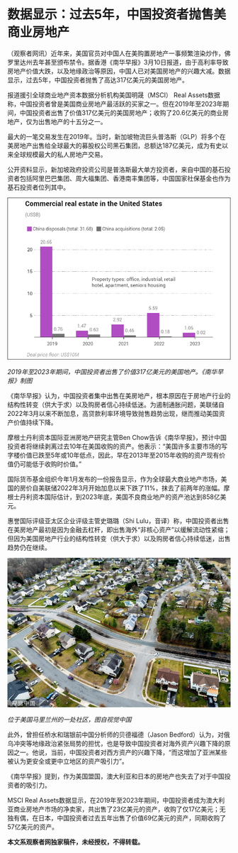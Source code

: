 # 数据显示：过去5年，中国投资者抛售美商业房地产

（观察者网讯）近年来，美国官员对中国人在美购置房地产一事频繁渲染炒作，佛罗里达州去年甚至颁布禁令。据香港《南华早报》3月10日报道，由于高利率导致房地产价值大跌，以及地缘政治等原因，中国人已对美国房地产的兴趣大减。数据显示，过去5年，中国投资者抛售了高达317亿美元的美国房地产。

报道援引全球商业地产资本数据分析机构美国明晟（MSCI） Real
Assets数据称，中国投资者曾是美国商业房地产最活跃的买家之一。但在2019年至2023年期间，中国投资者出售了价值317亿美元的美国房地产；收购了20.6亿美元的商业房地产，仅为出售地产的十五分之一。

最大的一笔交易发生在2019年。当时，新加坡物流巨头普洛斯（GLP）将多个在美房地产出售给全球最大的募股权公司黑石集团，总额达187亿美元，成为有史以来全球规模最大的私人房地产交易。

公开资料显示，新加坡政府投资公司是普洛斯最大单方投资者，来自中国的基石投资者包括阿里巴巴集团、周大福集团、香港南丰集团等，中国国家社保基金也作为基石投资者位列其中。

![8015241218a7eb04c1b60a3e4c37e179.jpg](https://raw.githubusercontent.com/qqhsx/qqnews_image/main/2024/03/10/数据显示：过去5年，中国投资者抛售美商业房地产/8015241218a7eb04c1b60a3e4c37e179.jpg)

 _2019年至2023年期间，中国投资者出售了价值317亿美元的美国地产。《南华早报》制图_

《南华早报》认为，中国投资者集中出售在美房地产，根本原因在于房地产行业的结构性转变（供大于求）以及购房者信心持续低迷。为遏制通胀问题，美联储自2022年3月以来不断加息，高贷款利率环境导致抛售趋势出现，继而推动美国资产价值持续下降。

摩根士丹利资本国际亚洲房地产研究主管Ben
Chow告诉《南华早报》，预计中国投资者将继续剥离过去10年在美国收购的资产。他表示：“美国许多主要市场的写字楼价值已跌至5年或10年低点，因此，早在2013年至2015年收购的资产现有价值仍可能低于收购时价值。”

国际货币基金组织今年1月发布的一份报告显示，作为全球最大商业地产市场，美国的房价自美联储2022年3月开始加息以来下跌了11%，抹去了前两年的涨幅。摩根士丹利资本国际估计，到2023年底，美国不良商业地产的资产池达到858亿美元。

惠誉国际评级亚太区企业评级主管史璐璐（Shi
Lulu，音译）称，中国投资者出售在美房地产最初是因为金融去杠杆，即出售海外“非核心资产”以缓解流动性紧缩；但因为美国房地产行业的结构性转变（供大于求）以及购房者信心持续低迷，出售趋势仍在继续。

![ef5e889a9a2ced2dfb86340eed5a6879.jpg](https://raw.githubusercontent.com/qqhsx/qqnews_image/main/2024/03/10/数据显示：过去5年，中国投资者抛售美商业房地产/ef5e889a9a2ced2dfb86340eed5a6879.jpg)

_位于美国马里兰州的一处社区，图自视觉中国_

此外，曾担任桥水和瑞银前中国分析师的贝德福德（Jason
Bedford）认为，对俄乌冲突等地缘政治紧张局势的担忧，也是导致中国投资者对海外资产兴趣下降的原因之一。他说，当前，中国投资者对西方资产的兴趣下降，“而这增加了亚洲某些被认为更安全或更中立地区的资产吸引力”。

《南华早报》提到，作为美国盟国，澳大利亚和日本的房地产也失去了对于中国投资者的吸引力。

MSCI Real
Assets数据显示，在2019年至2023年期间，中国投资者成为澳大利亚商业房地产市场的净卖家，共出售了23亿美元的资产，收购了仅17亿美元；无独有偶，在日本，中国投资者过去五年出售了价值69亿美元的资产，同期收购了57亿美元的资产。

**本文系观察者网独家稿件，未经授权，不得转载。**

